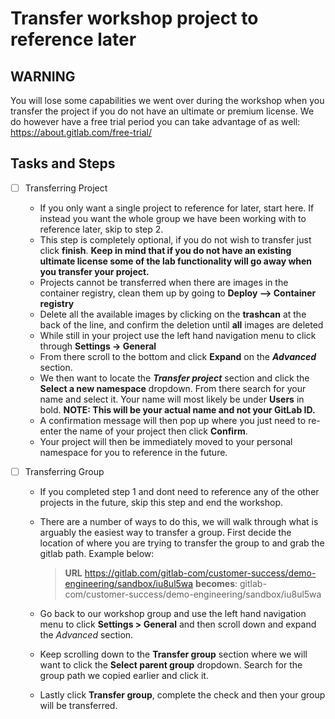 # Transfer workshop project to reference later

## WARNING

You will lose some capabilities we went over during the workshop when you transfer the project if you do not have an ultimate or premium license. We do however have a free trial period you can take advantage of as well: https://about.gitlab.com/free-trial/

## Tasks and Steps

* [ ] Transferring Project
  * If you only want a single project to reference for later, start here. If instead you want the whole group we have been working with to reference later, skip to step 2.
  * This step is completely optional, if you do not wish to transfer just click **finish**. **Keep in mind that if you do not have an existing ultimate license some of the lab functionality will go away when you transfer your project.**
  * Projects cannot be transferred when there are images in the container registry, clean them up by going to **Deploy --> Container registry**
  * Delete all the available images by clicking on the **trashcan** at the back of the line, and confirm the deletion until **all** images are deleted
  * While still in your project use the left hand navigation menu to click through **Settings -> General**
  * From there scroll to the bottom and click **Expand** on the ***Advanced*** section.
  * We then want to locate the ***Transfer project*** section and click the **Select a new namespace** dropdown. From there search for your name and select it. Your name will most likely be under **Users** in bold. **NOTE: This will be your actual name and not your GitLab ID.**
  * A confirmation message will then pop up where you just need to re-enter the name of your project then click **Confirm**.
  * Your project will then be immediately moved to your personal namespace for you to reference in the future.


* [ ] Transferring Group
  * If you completed step 1 and dont need to reference any of the other projects in the future, skip this step and end the workshop.
  * There are a number of ways to do this, we will walk through what is arguably the easiest way to transfer a group. First decide the location of where you are trying to transfer the group to and grab the gitlab path. Example below:

    > **URL** https://gitlab.com/gitlab-com/customer-success/demo-engineering/sandbox/iu8ul5wa **becomes**: gitlab-com/customer-success/demo-engineering/sandbox/iu8ul5wa 

  * Go back to our workshop group and use the left hand navigation menu to click **Settings > General** and then scroll down and expand the _Advanced_ section.
  * Keep scrolling down to the **Transfer group** section where we will want to click the **Select parent group** dropdown. Search for the group path we copied earlier and click it.
  * Lastly click **Transfer group**, complete the check and then your group will be transferred.
